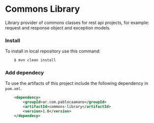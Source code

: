 # Commons Library

Library provider of commons classes for rest api projects, for example: request and response object and exception models.


### Install 

To install in local repository use this command:

```bash
    $ mvn clean install
```


### Add dependecy

To use the artifacts of this project include the following dependency in `pom.xml`.

```xml
    <dependency>
        <groupId>ar.com.pablocaamano</groupId>
        <artifactId>commons-library</artifactId>
        <version>1.0</version>
    </dependecy>
```